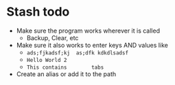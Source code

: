 # Stash todo

* Make sure the program works wherever it is called
	* Backup, Clear, etc
* Make sure it also works to enter keys AND values like
	* `ads;fjkadsf;kj  as;dfk kdkdlsadsf`
	* `Hello World 2`
	* `This contains 		tabs`
* Create an alias or add it to the path
